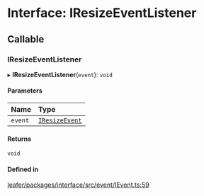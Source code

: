 # Interface: IResizeEventListener

## Callable

### IResizeEventListener

▸ **IResizeEventListener**(`event`): `void`

#### Parameters

| Name | Type |
| :------ | :------ |
| `event` | [`IResizeEvent`](IResizeEvent.md) |

#### Returns

`void`

#### Defined in

[leafer/packages/interface/src/event/IEvent.ts:59](https://github.com/leaferjs/leafer/blob/a165a56/packages/interface/src/event/IEvent.ts#L59)
